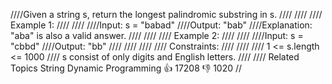 ////Given a string s, return the longest palindromic substring in s. 
////
//// 
//// Example 1: 
////
//// 
////Input: s = "babad"
////Output: "bab"
////Explanation: "aba" is also a valid answer.
//// 
////
//// Example 2: 
////
//// 
////Input: s = "cbbd"
////Output: "bb"
//// 
////
//// 
//// Constraints: 
////
//// 
//// 1 <= s.length <= 1000 
//// s consist of only digits and English letters. 
//// 
//// Related Topics String Dynamic Programming 👍 17208 👎 1020
//
